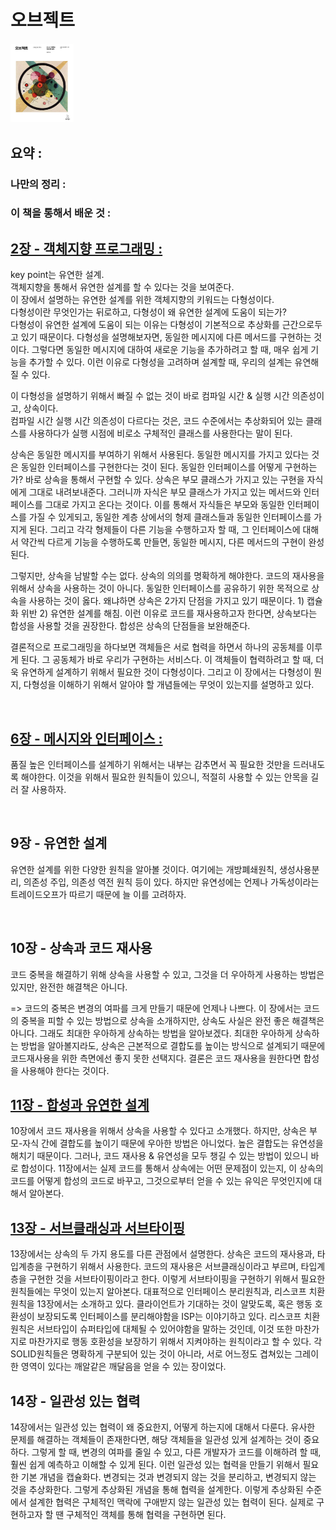 # 오브젝트

<img src="./img/object-cover.png" width="20%" />

<br>

## 요약 :


### 나만의 정리 : 


### 이 책을 통해서 배운 것 : 





## [2장 - 객체지향 프로그래밍 :](https://github.com/noy3928/TIL/tree/main/Books/Object/2.%EA%B0%9D%EC%B2%B4%EC%A7%80%ED%96%A5%20%ED%94%84%EB%A1%9C%EA%B7%B8%EB%9E%98%EB%B0%8D)

key point는 유연한 설계.  
객체지향을 통해서 유연한 설계를 할 수 있다는 것을 보여준다.  
이 장에서 설명하는 유연한 설계를 위한 객체지향의 키워드는 다형성이다.  
다형성이란 무엇인가는 뒤로하고, 다형성이 왜 유연한 설계에 도움이 되는가?  
다형성이 유연한 설계에 도움이 되는 이유는 다형성이 기본적으로 추상화를 근간으로두고 있기 때문이다. 다형성을 설명해보자면, 동일한 메시지에 다른 메서드를 구현하는 것이다. 그렇다면 동일한 메시지에 대하여 새로운 기능을 추가하려고 할 때, 매우 쉽게 기능을 추가할 수 있다. 이런 이유로 다형성을 고려하며 설계할 때, 우리의 설계는 유연해질 수 있다.

이 다형성을 설명하기 위해서 빠질 수 없는 것이 바로 컴파일 시간 & 실행 시간 의존성이고, 상속이다.  
컴파일 시간 실행 시간 의존성이 다르다는 것은, 코드 수준에서는 추상화되어 있는 클래스를 사용하다가 실행 시점에 비로소 구체적인 클래스를 사용한다는 말이 된다.

상속은 동일한 메시지를 부여하기 위해서 사용된다. 동일한 메시지를 가지고 있다는 것은 동일한 인터페이스를 구현한다는 것이 된다. 동일한 인터페이스를 어떻게 구현하는가? 바로 상속을 통해서 구현할 수 있다. 상속은 부모 클래스가 가지고 있는 구현을 자식에게 그대로 내려보내준다. 그러니까 자식은 부모 클래스가 가지고 있는 메서드와 인터페이스를 그대로 가지고 온다는 것이다. 이를 통해서 자식들은 부모와 동일한 인터페이스를 가질 수 있게되고, 동일한 계층 상에서의 형제 클래스들과 동일한 인터페이스를 가지게 된다. 그리고 각각 형제들이 다른 기능을 수행하고자 할 때, 그 인터페이스에 대해서 약간씩 다르게 기능을 수행하도록 만들면, 동일한 메시지, 다른 메서드의 구현이 완성된다.

그렇지만, 상속을 남발할 수는 없다. 상속의 의의를 명확하게 해야한다. 코드의 재사용을 위해서 상속을 사용하는 것이 아니다. 동일한 인터페이스를 공유하기 위한 목적으로 상속을 사용하는 것이 옳다. 왜냐하면 상속은 2가지 단점을 가지고 있기 때문이다. 1) 캡슐화 위반 2) 유연한 설계를 해침. 이런 이유로 코드를 재사용하고자 한다면, 상속보다는 합성을 사용할 것을 권장한다. 합성은 상속의 단점들을 보완해준다.

결론적으로 프로그래밍을 하다보면 객체들은 서로 협력을 하면서 하나의 공동체를 이루게 된다. 그 공동체가 바로 우리가 구현하는 서비스다. 이 객체들이 협력하려고 할 때, 더욱 유연하게 설계하기 위해서 필요한 것이 다형성이다. 그리고 이 장에서는 다형성이 뭔지, 다형성을 이해하기 위해서 알아야 할 개념들에는 무엇이 있는지를 설명하고 있다.

<br>

## [6장 - 메시지와 인터페이스 :](https://github.com/noy3928/TIL/blob/main/Books/Object/6.%EB%A9%94%EC%8B%9C%EC%A7%80%EC%99%80%EC%9D%B8%ED%84%B0%ED%8E%98%EC%9D%B4%EC%8A%A4/table.md)

품질 높은 인터페이스를 설계하기 위해서는 내부는 감추면서 꼭 필요한 것만을 드러내도록 해야한다. 이것을 위해서 필요한 원칙들이 있으니, 적절히 사용할 수 있는 안목을 길러 잘 사용하자.

<br>

## 9장 - 유연한 설계 

유연한 설계를 위한 다양한 원칙을 알아볼 것이다. 여기에는 개방폐쇄원칙, 생성사용분리, 의존성 주입, 의존성 역전 원칙 등이 있다. 하지만 유연성에는 언제나 가독성이라는 트레이드오프가 따르기 때문에 늘 이를 고려하자. 

<br>

## 10장 - 상속과 코드 재사용 

코드 중복을 해결하기 위해 상속을 사용할 수 있고, 그것을 더 우아하게 사용하는 방법은 있지만, 완전한 해결책은 아니다. 

=> 
코드의 중복은 변경의 여파를 크게 만들기 때문에 언제나 나쁘다. 이 장에서는 코드의 중복을 피할 수 있는 방법으로 상속을 소개하지만, 상속도 사실은 완전 좋은 해결책은 아니다. 그래도 최대한 우아하게 상속하는 방법을 알아보겠다. 최대한 우아하게 상속하는 방법을 알아볼지라도, 상속은 근본적으로 결합도를 높이는 방식으로 설계되기 때문에 코드재사용을 위한 측면에선 좋지 못한 선택지다. 결론은 코드 재사용을 원한다면 합성을 사용해야 한다는 것이다. 
<br>

## [11장 - 합성과 유연한 설계](https://github.com/noy3928/TIL/blob/main/Books/Object/11.%ED%95%A9%EC%84%B1%EA%B3%BC%20%EC%9C%A0%EC%97%B0%ED%95%9C%20%EC%84%A4%EA%B3%84/table.md) 

10장에서 코드 재사용을 위해서 상속을 사용할 수 있다고 소개했다. 하지만, 상속은 부모-자식 간에 결합도를 높이기 때문에 우아한 방법은 아니었다. 높은 결합도는 유연성을 해치기 때문이다. 그러나, 코드 재사용 & 유연성을 모두 챙길 수 있는 방법이 있으니 바로 합성이다. 11장에서는 실제 코드를 통해서 상속에는 어떤 문제점이 있는지, 이 상속의 코드를 어떻게 합성의 코드로 바꾸고, 그것으로부터 얻을 수 있는 유익은 무엇인지에 대해서 알아본다. 



## [13장 - 서브클래싱과 서브타이핑](https://github.com/noy3928/TIL/blob/main/Books/Object/13.%EC%84%9C%EB%B8%8C%ED%81%B4%EB%9E%98%EC%8B%B1%EA%B3%BC%EC%84%9C%EB%B8%8C%ED%83%80%EC%9D%B4%ED%95%91/table.md) 

13장에서는 상속의 두 가지 용도를 다른 관점에서 설명한다. 상속은 코드의 재사용과, 타입계층을 구현하기 위해서 사용한다. 코드의 재사용은 서브클래싱이라고 부르며, 타입계층을 구현한 것을 서브타이핑이라고 한다. 이렇게 서브타이핑을 구현하기 위해서 필요한 원칙들에는 무엇이 있는지 알아본다. 대표적으로 인터페이스 분리원칙과, 리스코프 치환원칙을 13장에서는 소개하고 있다. 클라이언트가 기대하는 것이 알맞도록, 혹은 행동 호환성이 보장되도록 인터페이스를 분리해야함을 ISP는 이야기하고 있다. 리스코프 치환원칙은 서브타입이 슈퍼타입에 대체될 수 있어야함을 말하는 것인데, 이것 또한 마찬가지로 마찬가지로 행동 호환성을 보장하기 위해서 지켜야하는 원칙이라고 할 수 있다. 
각 SOLID원칙들은 명확하게 구분되어 있는 것이 아니라, 서로 어느정도 겹쳐있는 그레이한 영역이 있다는 깨알같은 깨달음을 얻을 수 있는 장이었다.


## 14장 - 일관성 있는 협력 

14장에서는 일관성 있는 협력이 왜 중요한지, 어떻게 하는지에 대해서 다룬다. 유사한 문제를 해결하는 객체들이 존재한다면, 해당 객체들을 일관성 있게 설계하는 것이 중요하다. 그렇게 할 때, 변경의 여파를 줄일 수 있고, 다른 개발자가 코드를 이해하려 할 때, 훨씬 쉽게 예측하고 이해할 수 있게 된다. 이런 일관성 있는 협력을 만들기 위해서 필요한 기본 개념을 캡슐화다. 변경되는 것과 변경되지 않는 것을 분리하고, 변경되지 않는 것을 추상화한다. 그렇게 추상화된 개념을 통해 협력을 설계한다. 이렇게 추상화된 수준에서 설계한 협력은 구체적인 맥락에 구애받지 않는 일관성 있는 협력이 된다. 실제로 구현하고자 할 땐 구체적인 객체를 통해 협력을 구현하면 된다. 